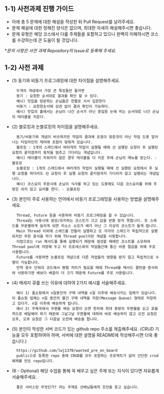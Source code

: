 ## 1-1) 사전과제 진행 가이드

- 아래 총 5 문제에 대한 해설을 작성한 뒤 Pull Request를 날려주세요.
- 문제 해설에 대한 정해진 양식은 없으며, 최대한 자세히 해설해주시면 좋습니다.
- 문제 유형은 해당 코스에서 다룰 주제들을 포함하고 있으니 완벽히 이해하시면 코스를 수강하는데 큰 도움이 될 것입니다.

**문의 사항은 사전 과제 Repository의 Issue로 등록해 주세요.*



## 1-2) 사전 과제

- (1) 동기와 비동기 프로그래밍에 대한 차이점을 설명해주세요.
  ```textmate
    두개의 개념에서 가장 큰 특징들만 들자면 
    동기 : 요청한 순서대로 결과를 확인 할 수 있다. 
    예시) 맛집을 방문하는 손님들은 한줄로 서서 입장한다
    비동기 : 요청한순서에 상관 없이 결과 확인이 가능하다. 
    예시) 맛집의 홀에서는 손님이 나간 순서가 아닌 종업원 눈에 띄는 순서대로 나간 손님의 테이블을 치운다.
  ```
- (2) 블로킹과 논블로킹의 차이점을 설명해주세요.
  ```textmate
    동기/비동기와 개념이 비슷하지만 작업의 결과에 초점이 맞춘것이 아닌 작업 도중 일어나는 타임라인의 제어에 초점이 맞춰져 있습니다.
    블로킹 : 1개의 스래드에서 여러개의 작업이 실행될 때에 선 실행된 요청이 후 실행된 요청의 끝지점까지 동작을 멈추고 기다리는 개념입니다.
    예시) 테이블이 치워지지 않은 경우 테이블을 다 치운 후에 손님의 메뉴를 받는다. - 블로킹
    논블로킹 : 1개의 스래드에서 여러개의 작업이 실행될 때에 선 실행된 요청에서 후 실행 요청을 하더라도 선 요청이 후 실행 요청의 끝지점까지 기다리지 않고 실행되는 개념입니다.
    예시) 코스요리 주문시에 손님이 식사를 하고 있는 도중에도 다음 코스요리를 위해 주방은 쉬지 않고 요리를 한다. - 논블로킹
  ```
- (3) 본인이 주로 사용하는 언어에서 비동기 프로그래밍을 사용하는 방법을 설명해주세요.
  ```textmate
    Thread, Future 등을 사용하여 비동기 프로그래밍을 할 수 있습니다.
    Thread는 사용시에 생성/유지하는 코스트가 크고 값을 반환 받지 못합니다. 또 스레드를 무분별하게 늘리게 되면 리소스 소모가 배가 아닌 그 이상의 코스트가 들게 됩니다.
    Main Thread 이외에 스레드를 만들어 실행하고 또 각각의 스레드가 독립적으로 실행되지만 무한 증식을 막기 위해 Thread pool이란 개념을 사용합니다.
    이점으로는 run 메서드를 통해 실행되기 때문에 생성할 때에만 코스트를 소모하여 Thread pool에 저장해 두고 타 프로세스와의 작업들간에 통신 비용 절감을 위해 주로 사용합니다.
    Future를 사용하면 논블로킹 개념으로 다른 작업들의 영향을 받지 않고 독립적으로 수행이 가능합니다.
    만약 함수 단위의 코드에서 병렬 처리가 필요할 때에 Thread를 메서드 콜만큼 증식하여 사용하기엔 배보다 배꼽이 더 크기 때문에 Future를 주로 사용됩니다.
  ```
- (4) 메세지 큐를 쓰는 이유에 대하여 2가지 예시를 서술해주세요.
  ```textmate
    예시 1) 홈쇼핑에서 n일동안의 구매 내역을 n일 이후에 배송시키는 업체가 있습니다. 이 홈쇼핑 업체는 n일 동안의 물건 구매 내역을 저장(Message Queue) 형태로 저장하고 있다가. n일 이후에 배송하게 됩니다.
    예시 2) 우체국에서 우편물 배송 요청이 오면 한차에 최대 용량의 우편물을 싣고 효율적으로 배달해야 하기 때문에 그날그날 우편물에 대하여 바로 배송하지 않고 오전 요청은 오후, 오후 요청은 그 다음날 오전에 배송을 합니다.
  ```
- (5) 본인이 작성한 서버 코드가 있는 github repo 주소를 제출해주세요. (CRUD 기능을 모두 포함하여야 하며, 서버에 대한 설명을 README에 작성해주시면 더욱 좋습니다.)
  ```textmate
    https://github.com/lwj1370/wanted_pre_on_board
    public으로 등록한 repo 중에 CRUD를 모두 포함하는 프로젝트가 없어 간단한 crud 예제를 만든 repo입니다.
  ```
- (6 - Optional) 해당 수업을 통해 꼭 배우고 싶은 주제 또는 지식이 있다면 자유롭게 서술해주세요.
  ```textmate
    좋은 서비스란 무엇인가? 라는 주제로 선배님들에게 조언을 듣고 싶습니다.   
  ```
